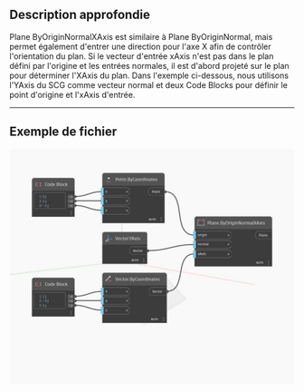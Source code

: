 ## Description approfondie
Plane ByOriginNormalXAxis est similaire à Plane ByOriginNormal, mais permet également d'entrer une direction pour l'axe X afin de contrôler l'orientation du plan. Si le vecteur d'entrée xAxis n'est pas dans le plan défini par l'origine et les entrées normales, il est d'abord projeté sur le plan pour déterminer l'XAxis du plan. Dans l'exemple ci-dessous, nous utilisons l'YAxis du SCG comme vecteur normal et deux Code Blocks pour définir le point d'origine et l'xAxis d'entrée.
___
## Exemple de fichier

![ByOriginNormalXAxis](./Autodesk.DesignScript.Geometry.Plane.ByOriginNormalXAxis_img.jpg)


